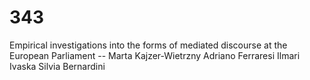 # 343
Empirical investigations into the forms of mediated discourse at the European Parliament -- Marta Kajzer-Wietrzny   Adriano Ferraresi   Ilmari Ivaska   Silvia Bernardini   

